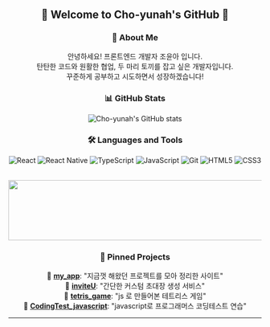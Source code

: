 <div align="center">
  
## 🌿 Welcome to Cho-yunah's GitHub 🌿

### 🚀 About Me
<p align="center">
안녕하세요! 프론트엔드 개발자 조윤아 입니다. <br/>
탄탄한 코드와 원활한 협업, 두 마리 토끼를 잡고 싶은 개발자입니다. <br/>
꾸준하게 공부하고 시도하면서 성장하겠습니다!
</p>

### 📊 GitHub Stats
![Cho-yunah's GitHub stats](https://github-readme-stats.vercel.app/api?username=Cho-yunah&show_icons=true&theme=tokyonight)
<br/>

### 🛠️ Languages and Tools
![React](https://img.shields.io/badge/-React-61DAFB?logo=react&logoColor=black)
![React Native](https://img.shields.io/badge/-React%20Native-61DAFB?logo=react&logoColor=black)
![TypeScript](https://img.shields.io/badge/-TypeScript-3178C6?logo=typescript&logoColor=white)
![JavaScript](https://img.shields.io/badge/-JavaScript-F7DF1E?logo=javascript&logoColor=black)
![Git](https://img.shields.io/badge/-Git-F05032?logo=git&logoColor=white)
![HTML5](https://img.shields.io/badge/-HTML5-E34F26?logo=html5&logoColor=white)
![CSS3](https://img.shields.io/badge/-CSS3-1572B6?logo=css3&logoColor=white)

<br/>
<a href="https://github.com/devxb/gitanimals">
  <img
    src="https://render.gitanimals.org/lines/Cho-yunah"
    width="600"
    height="120"
  />
</a>

### 📌 Pinned Projects
🔗 [**my_app**](https://github.com/Cho-yunah/my_app): "지금껏 해왔던 프로젝트를 모아 정리한 사이트"<br/>
🔗 [**inviteU**](https://github.com/Cho-yunah/inviteU): "간단한 커스텀 초대장 생성 서비스"<br/>
🔗 [**tetris_game**](https://github.com/Cho-yunah/tetris_game_with_js): "js 로 만들어본 테트리스 게임"<br/>
🔗 [**CodingTest_javascript**](https://github.com/Cho-yunah/CodingTest_Javascript): "javascript로 프로그래머스 코딩테스트 연습"

---

</div>
